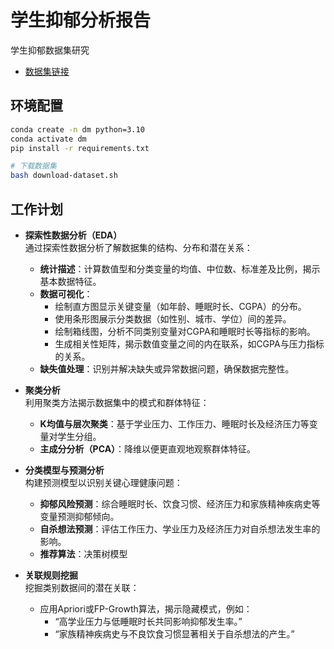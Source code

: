 # 学生抑郁分析报告

学生抑郁数据集研究

- [数据集链接](https://www.kaggle.com/datasets/hopesb/student-depression-dataset/data)

## 环境配置

```bash
conda create -n dm python=3.10
conda activate dm
pip install -r requirements.txt

# 下载数据集
bash download-dataset.sh
```

## 工作计划

- **探索性数据分析（EDA）**<br>
    通过探索性数据分析了解数据集的结构、分布和潜在关系：
	- **统计描述**：计算数值型和分类变量的均值、中位数、标准差及比例，揭示基本数据特征。
	- **数据可视化**：
        - 绘制直方图显示关键变量（如年龄、睡眠时长、CGPA）的分布。
        - 使用条形图展示分类数据（如性别、城市、学位）间的差异。
        - 绘制箱线图，分析不同类别变量对CGPA和睡眠时长等指标的影响。
	    - 生成相关性矩阵，揭示数值变量之间的内在联系，如CGPA与压力指标的关系。
	- **缺失值处理**：识别并解决缺失或异常数据问题，确保数据完整性。

- **聚类分析** <br>
    利用聚类方法揭示数据集中的模式和群体特征：
	- **K均值与层次聚类**：基于学业压力、工作压力、睡眠时长及经济压力等变量对学生分组。
	- **主成分分析（PCA）**：降维以便更直观地观察群体特征。

- **分类模型与预测分析** <br>
    构建预测模型以识别关键心理健康问题：
	- **抑郁风险预测**：综合睡眠时长、饮食习惯、经济压力和家族精神疾病史等变量预测抑郁倾向。
	- **自杀想法预测**：评估工作压力、学业压力及经济压力对自杀想法发生率的影响。
	- **推荐算法**：决策树模型

- **关联规则挖掘** <br>
    挖掘类别数据间的潜在关联：
	- 应用Apriori或FP-Growth算法，揭示隐藏模式，例如：
        - “高学业压力与低睡眠时长共同影响抑郁发生率。”
        - “家族精神疾病史与不良饮食习惯显著相关于自杀想法的产生。”
